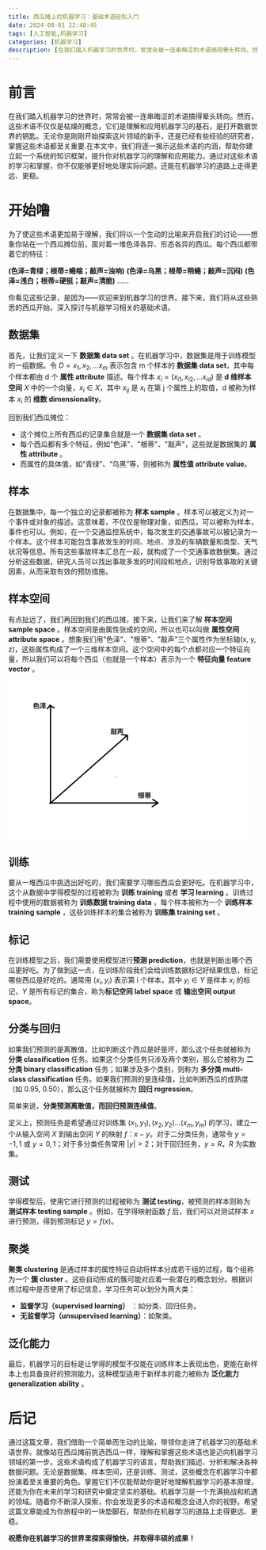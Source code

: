 ```yaml
---
title: 西瓜摊上的机器学习：基础术语轻松入门
date: 2024-08-01 22:48:45
tags: [人工智能,机器学习]
categories: [机器学习]
description: [在我们踏入机器学习的世界时，常常会被一连串晦涩的术语搞得晕头转向。然而，这些术语不仅仅是枯燥的概念，它们是理解和应用机器学习的基石，是打开数据世界的钥匙。无论你是刚刚开始探索这片领域的新手，还是已经有些经验的研究者，掌握这些术语都至关重要。]
---
```


# 前言

在我们踏入机器学习的世界时，常常会被一连串晦涩的术语搞得晕头转向。然而，这些术语不仅仅是枯燥的概念，它们是理解和应用机器学习的基石，是打开数据世界的钥匙。无论你是刚刚开始探索这片领域的新手，还是已经有些经验的研究者，掌握这些术语都至关重要.在本文中，我们将逐一揭示这些术语的内涵，帮助你建立起一个系统的知识框架，提升你对机器学习的理解和应用能力。通过对这些术语的学习和掌握，你不仅能够更好地处理实际问题，还能在机器学习的道路上走得更远、更稳。



# 开始噜

为了使这些术语更加易于理解，我们将以一个生动的比喻来开启我们的讨论——想象你站在一个西瓜摊位前，面对着一堆色泽各异、形态各异的西瓜。每个西瓜都带着它的特征： 

**(色泽=青绿；根蒂=蜷缩；敲声=浊响)**  **(色泽=乌黑；根蒂=稍蜷；敲声=沉闷)**  **(色泽=浅白；根蒂=硬挺；敲声=清脆)**  ……

你看见这些记录，是因为——欢迎来到机器学习的世界。接下来，我们将从这些熟悉的西瓜开始，深入探讨与机器学习相关的基础术语。



## 数据集 

首先，让我们定义一下 **数据集 data set** 。在机器学习中，数据集是用于训练模型的一组数据。令 $D={x_1,x_2,...x_m}$ 表示包含 m 个样本的 **数据集 data set**，其中每个样本都由 d 个 **属性 attribute** 描述。每个样本 $x_i=(x_{i1},x_{i2},...x_{id})$ 是 **d 维样本空间** $X$ 中的一个向量，$x_i\in X$，其中 $x_{ij}$ 是 $x_i$ 在第 j 个属性上的取值，d 被称为样本 $x_i$ 的 **维数 dimensionality**。

回到我们西瓜摊位：

- 这个摊位上所有西瓜的记录集合就是一个 **数据集 data set** 。
- 每个西瓜都有多个特征，例如"色泽"、"根蒂"、"敲声"，这些就是数据集的 **属性 attribute** 。
- 而属性的具体值，如“青绿”、“乌黑”等，则被称为 **属性值 attribute value**。

## 样本

在数据集中，每一个独立的记录都被称为 **样本 sample** 。样本可以被定义为对一个事件或对象的描述。这意味着，不仅仅是物理对象，如西瓜，可以被称为样本，事件也可以。例如，在一个交通监控系统中，每次发生的交通事故可以被记录为一个样本。这个样本可能包含事故发生的时间、地点、涉及的车辆数量和类型、天气状况等信息。所有这些事故样本汇总在一起，就构成了一个交通事故数据集。通过分析这些数据，研究人员可以找出事故多发的时间段和地点，识别导致事故的关键因素，从而采取有效的预防措施。

## 样本空间

有点扯远了，我们再回到我们的西瓜摊，接下来，让我们来了解 **样本空间 sample space** 。样本空间是由属性张成的空间，所以也可以叫做 **属性空间 attribute space** 。想象我们用"色泽"、"根蒂"、"敲声"三个属性作为坐标轴(x, y, z)，这些属性构成了一个三维样本空间。这个空间中的每个点都对应一个特征向量，所以我们可以将每个西瓜（也就是一个样本）表示为一个 **特征向量 feature vector**  。

<img src="2024-08-01/无标题.png" alt="坐标系" style="zoom:50%;" />

## 训练

要从一堆西瓜中挑选出好吃的，我们需要学习哪些西瓜会更好吃。在机器学习中，这个从数据中学得模型的过程被称为 **训练 training** 或者 **学习 learning**  。训练过程中使用的数据被称为 **训练数据 training data** ，每个样本被称为一个 **训练样本 training sample** ，这些训练样本的集合被称为 **训练集 training set**  。

 

## 标记

在训练模型之后，我们需要使用模型进行**预测 prediction**，也就是判断出哪个西瓜更好吃。为了做到这一点，在训练阶段我们会给训练数据标记好结果信息，标记哪些西瓜是好吃的。通常用 $(x_i,y_i)$ 表示第 i 个样本，其中 $y_i\in Y$ 是样本 $x_i$ 的标记，$Y$ 是所有标记的集合，称为**标记空间 label space** 或 **输出空间 output space**。



## 分类与回归

如果我们预测的是离散值，比如判断这个西瓜是好是坏，那么这个任务就被称为 **分类 classification** 任务。如果这个分类任务只涉及两个类别，那么它被称为 **二分类 binary classification** 任务；如果涉及多个类别，则称为 **多分类 multi-class classification** 任务。如果我们预测的是连续值，比如判断西瓜的成熟度（如 0.95, 0.50），那么这个任务就被称为 **回归 regression**。

简单来说，**分类预测离散值，而回归预测连续值**。

定义上，预测任务是希望通过对训练集 ${(x_1,y_1),(x_2,y_2)...(x_m,y_m)}$ 的学习，建立一个从输入空间 $X$ 到输出空间 $Y$ 的映射 $f：x - y$。对于二分类任务，通常令 $y = {-1,1}$ 或 $y = {0,1}$；对于多分类任务常用 $|y|>2$；对于回归任务，$y=R$，$R$ 为实数集。



## 测试

学得模型后，使用它进行预测的过程被称为 **测试 testing**，被预测的样本则称为 **测试样本 testing sample** 。例如，在学得映射函数 $f$ 后，我们可以对测试样本 $x$ 进行预测，得到预测标记 $y=f(x)$。



## 聚类

**聚类 clustering**  是通过样本的属性特征自动将样本分成若干组的过程，每个组称为一个 **簇 cluster** 。这些自动形成的簇可能对应着一些潜在的概念划分。根据训练过程中是否使用了标记信息，学习任务可以划分为两大类：

- **监督学习（supervised learning）** ：如分类、回归任务。
- **无监督学习（unsupervised learning）**：如聚类。



## 泛化能力

最后，机器学习的目标是让学得的模型不仅能在训练样本上表现出色，更能在新样本上也具备良好的预测能力。这种模型适用于新样本的能力被称为 **泛化能力 generalization ability** 。



# 后记

通过这篇文章，我们借助一个简单而生动的比喻，带领你走进了机器学习的基础术语世界。就像站在西瓜摊前挑选西瓜一样，理解和掌握这些术语也是迈向机器学习领域的第一步。这些术语构成了机器学习的语言，帮助我们描述、分析和解决各种数据问题。无论是数据集、样本空间，还是训练、测试，这些概念在机器学习中都扮演着至关重要的角色。掌握它们不仅能帮助你更好地理解机器学习的基本原理，还能为你在未来的学习和研究中奠定坚实的基础。机器学习是一个充满挑战和机遇的领域。随着你不断深入探索，你会发现更多的术语和概念会进入你的视野。希望这篇文章能成为你旅程中的一块垫脚石，帮助你在机器学习的道路上走得更远、更稳。

**祝愿你在机器学习的世界里探索得愉快，并取得丰硕的成果！**

